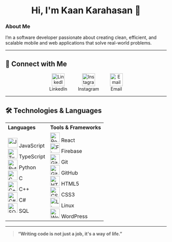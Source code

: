 <h1 align="center">Hi, I'm Kaan Karahasan 🖖</h1>

### About Me

I’m a software developer passionate about creating clean, efficient, and scalable mobile and web applications that solve real-world problems.

---

## 🚀 Connect with Me

<p align="center">
  <a href="https://www.linkedin.com/in/kaan-karahasan/" target="_blank" style="display: inline-block; margin: 0 15px; text-decoration:none; color: inherit;">
    <img src="https://cdn-icons-png.flaticon.com/512/174/174857.png" alt="LinkedIn" width="40" height="40" /><br/>
    LinkedIn
  </a>
  <a href="https://instagram.com/kaan" target="_blank" style="display: inline-block; margin: 0 15px; text-decoration:none; color: inherit;">
    <img src="https://cdn-icons-png.flaticon.com/512/2111/2111463.png" alt="Instagram" width="40" height="40" /><br/>
    Instagram
  </a>
  <a href="mailto:kaan@example.com" style="display: inline-block; margin: 0 15px; text-decoration:none; color: inherit;">
    <img src="https://cdn-icons-png.flaticon.com/512/281/281769.png" alt="Email" width="40" height="40" /><br/>
    Email
  </a>
</p>

---

## 🛠️ Technologies & Languages

<table>
  <tr>
    <th align="left">Languages</th>
    <th align="left">Tools & Frameworks</th>
  </tr>
  <tr>
    <td>
      <img src="https://cdn.jsdelivr.net/gh/devicons/devicon/icons/javascript/javascript-original.svg" alt="JavaScript" width="30" height="30" /> JavaScript<br/>
      <img src="https://cdn.jsdelivr.net/gh/devicons/devicon/icons/typescript/typescript-original.svg" alt="TypeScript" width="30" height="30" /> TypeScript<br/>
      <img src="https://cdn.jsdelivr.net/gh/devicons/devicon/icons/python/python-original.svg" alt="Python" width="30" height="30" /> Python<br/>
      <img src="https://cdn.jsdelivr.net/gh/devicons/devicon/icons/c/c-original.svg" alt="C" width="30" height="30" /> C<br/>
      <img src="https://cdn.jsdelivr.net/gh/devicons/devicon/icons/cplusplus/cplusplus-original.svg" alt="C++" width="30" height="30" /> C++<br/>
      <img src="https://cdn.jsdelivr.net/gh/devicons/devicon/icons/csharp/csharp-original.svg" alt="C#" width="30" height="30" /> C#<br/>
      <img src="https://cdn.jsdelivr.net/gh/devicons/devicon/icons/sqlite/sqlite-original.svg" alt="SQL" width="30" height="30" /> SQL
    </td>
    <td>
      <img src="https://cdn.jsdelivr.net/gh/devicons/devicon/icons/react/react-original.svg" alt="React" width="30" height="30" /> React<br/>
      <img src="https://cdn.jsdelivr.net/gh/devicons/devicon/icons/firebase/firebase-plain.svg" alt="Firebase" width="30" height="30" /> Firebase<br/>
      <img src="https://cdn.jsdelivr.net/gh/devicons/devicon/icons/git/git-original.svg" alt="Git" width="30" height="30" /> Git<br/>
      <img src="https://cdn.jsdelivr.net/gh/devicons/devicon/icons/github/github-original.svg" alt="GitHub" width="30" height="30" /> GitHub<br/>
      <img src="https://cdn.jsdelivr.net/gh/devicons/devicon/icons/html5/html5-original.svg" alt="HTML5" width="30" height="30" /> HTML5<br/>
      <img src="https://cdn.jsdelivr.net/gh/devicons/devicon/icons/css3/css3-original.svg" alt="CSS3" width="30" height="30" /> CSS3<br/>
      <img src="https://cdn.jsdelivr.net/gh/devicons/devicon/icons/linux/linux-original.svg" alt="Linux" width="30" height="30" /> Linux<br/>
      <img src="https://cdn.jsdelivr.net/gh/devicons/devicon/icons/wordpress/wordpress-original.svg" alt="WordPress" width="30" height="30" /> WordPress
    </td>
  </tr>
</table>

---

> **“Writing code is not just a job, it's a way of life.”**
